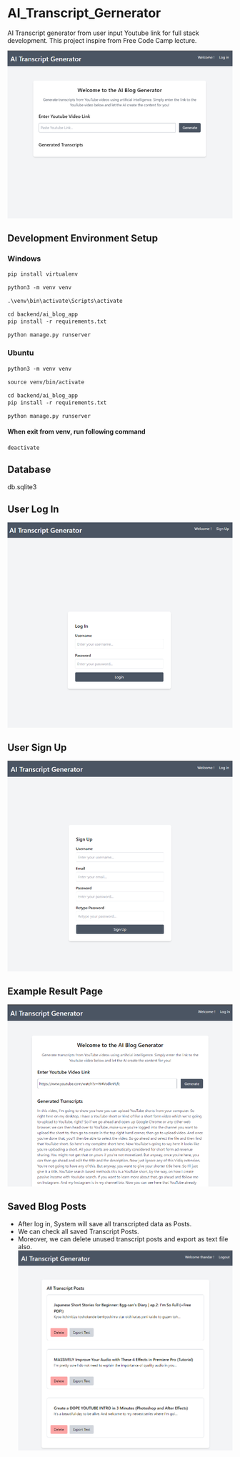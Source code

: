 # AI_Transcript_Gernerator
AI Transcript generator from user input Youtube link for full stack development.
This project inspire from Free Code Camp lecture.

![alt text](backend/ai_blog_app/images/image.png)

## Development Environment Setup

### Windows
```
pip install virtualenv
```
```
python3 -m venv venv
```
```
.\venv\bin\activate\Scripts\activate
```
```
cd backend/ai_blog_app
pip install -r requirements.txt
```
```
python manage.py runserver
```

### Ubuntu
```
python3 -m venv venv
```
```
source venv/bin/activate
```
```
cd backend/ai_blog_app
pip install -r requirements.txt
```
```
python manage.py runserver
```

#### When exit from venv, run following command
```
deactivate
```

## Database
db.sqlite3

## User Log In
![alt text](backend/ai_blog_app/images/image_login.png)

## User Sign Up
![alt text](backend/ai_blog_app/images/image_signup.png)

## Example Result Page
![alt text](backend/ai_blog_app/images/transcript_eg.png)

## Saved Blog Posts
- After log in, System will save all transcripted data as Posts.
- We can check all saved Transcript Posts.
- Moreover, we can delete unused transcript posts and export as text file also.
![alt text](backend/ai_blog_app/images/saved_blog_post.png)